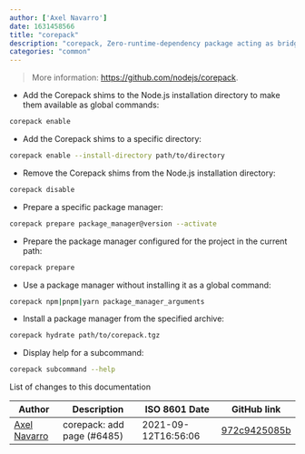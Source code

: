 ```yaml
---
author: ['Axel Navarro']
date: 1631458566
title: "corepack"
description: "corepack, Zero-runtime-dependency package acting as bridge between Node projects and their package managers."
categories: "common"
---
```

> More information: <https://github.com/nodejs/corepack>.

- Add the Corepack shims to the Node.js installation directory to make them available as global commands:

```bash
corepack enable
```

- Add the Corepack shims to a specific directory:

```bash
corepack enable --install-directory path/to/directory
```

- Remove the Corepack shims from the Node.js installation directory:

```bash
corepack disable
```

- Prepare a specific package manager:

```bash
corepack prepare package_manager@version --activate
```

- Prepare the package manager configured for the project in the current path:

```bash
corepack prepare
```

- Use a package manager without installing it as a global command:

```bash
corepack npm|pnpm|yarn package_manager_arguments
```

- Install a package manager from the specified archive:

```bash
corepack hydrate path/to/corepack.tgz
```

- Display help for a subcommand:

```bash
corepack subcommand --help
```
List of changes to this documentation


Author | Description | ISO 8601 Date | GitHub link
------|-----|-----|-----
[Axel Navarro](mailto:navarroaxel@gmail.com) | corepack: add page (#6485) | 2021-09-12T16:56:06 | [972c9425085b](https://github.com/tldr-pages/tldr/commit/972c9425085b8e71d8f959b10b933adc6cb7e8ee)

